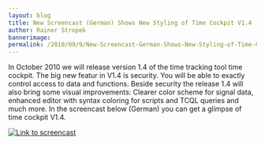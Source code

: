 ```yaml
---
layout: blog
title: New Screencast (German) Shows New Styling of Time Cockpit V1.4 
author: Rainer Stropek
bannerimage: 
permalink: /2010/09/9/New-Screencast-German-Shows-New-Styling-of-Time-Cockpit-V14-
---
```


<p xmlns="http://www.w3.org/1999/xhtml">In October 2010 we will release version 1.4 of the time tracking tool time cockpit. The big new featur in V1.4 is security. You will be able to exactly control access to data and functions. Beside security the release 1.4 will also bring some visual improvements: Clearer color scheme for signal data, enhanced editor with syntax coloring for scripts and TCQL queries and much more. In the screencast below (German) you can get a glimpse of time cockpit V1.4.</p><p xmlns="http://www.w3.org/1999/xhtml">
  <a href="http://www.screencast.com/t/M2RmYTA2YjM" target="__blank">
    <img alt="Link to screencast" src="http://www.timecockpit.com/Libraries/time_cockpit_blog/Video.sflb.ashx" />
  </a>
</p>